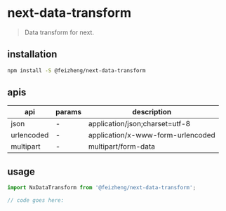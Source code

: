 # next-data-transform
> Data transform for next.

## installation
```bash
npm install -S @feizheng/next-data-transform
```

## apis
| api        | params | description                       |
| ---------- | ------ | --------------------------------- |
| json       | -      | application/json;charset=utf-8    |
| urlencoded | -      | application/x-www-form-urlencoded |
| multipart  | -      | multipart/form-data               |

## usage
```js
import NxDataTransform from '@feizheng/next-data-transform';

// code goes here:
```
